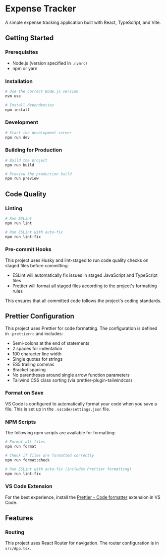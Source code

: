 # Expense Tracker

A simple expense tracking application built with React, TypeScript, and Vite.

## Getting Started

### Prerequisites

- Node.js (version specified in `.nvmrc`)
- npm or yarn

### Installation

```bash
# Use the correct Node.js version
nvm use

# Install dependencies
npm install
```

### Development

```bash
# Start the development server
npm run dev
```

### Building for Production

```bash
# Build the project
npm run build

# Preview the production build
npm run preview
```

## Code Quality

### Linting

```bash
# Run ESLint
npm run lint

# Run ESLint with auto-fix
npm run lint:fix
```

### Pre-commit Hooks

This project uses Husky and lint-staged to run code quality checks on staged files before committing:

- ESLint will automatically fix issues in staged JavaScript and TypeScript files
- Prettier will format all staged files according to the project's formatting rules

This ensures that all committed code follows the project's coding standards.

## Prettier Configuration

This project uses Prettier for code formatting. The configuration is defined in `.prettierrc` and includes:

- Semi-colons at the end of statements
- 2 spaces for indentation
- 100 character line width
- Single quotes for strings
- ES5 trailing commas
- Bracket spacing
- No parentheses around single arrow function parameters
- Tailwind CSS class sorting (via prettier-plugin-tailwindcss)

### Format on Save

VS Code is configured to automatically format your code when you save a file. This is set up in the `.vscode/settings.json` file.

### NPM Scripts

The following npm scripts are available for formatting:

```bash
# Format all files
npm run format

# Check if files are formatted correctly
npm run format:check

# Run ESLint with auto-fix (includes Prettier formatting)
npm run lint:fix
```

### VS Code Extension

For the best experience, install the [Prettier - Code formatter](https://marketplace.visualstudio.com/items?itemName=esbenp.prettier-vscode) extension in VS Code.

## Features

### Routing

This project uses React Router for navigation. The router configuration is in `src/App.tsx`.
